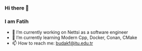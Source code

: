 ### Hi there 👋
### I am Fatih 

- 🔭 I’m currently working on Nettsi as a software engineer
- 🌱 I’m currently learning Modern Cpp, Docker, Conan, CMake
- 📫 How to reach me: budakf@itu.edu.tr
